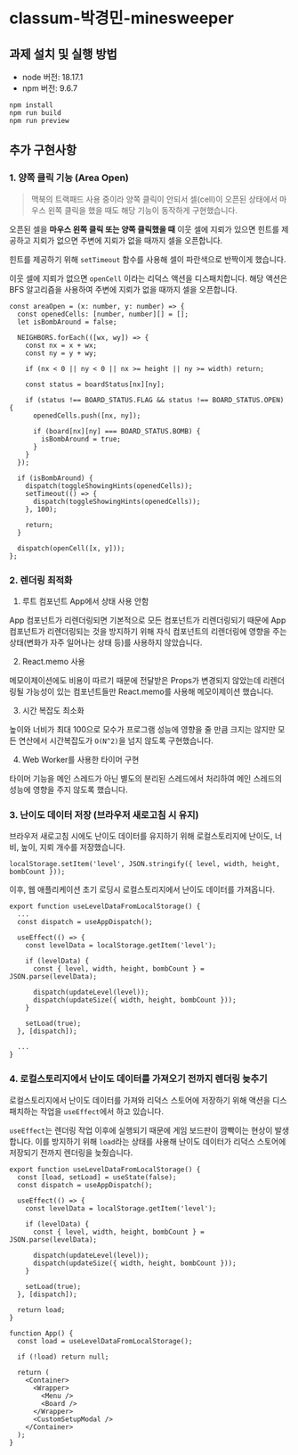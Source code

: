 # classum-박경민-minesweeper

## 과제 설치 및 실행 방법

- node 버전: 18.17.1
- npm 버전: 9.6.7

```
npm install
npm run build
npm run preview
```

## 추가 구현사항

### 1. 양쪽 클릭 기능 (Area Open)

> 맥북의 트랙패드 사용 중이라 양쪽 클릭이 안되서 셀(cell)이 오픈된 상태에서 마우스 왼쪽 클릭을 했을 때도 해당 기능이 동작하게 구현했습니다.

오픈된 셀을 **마우스 왼쪽 클릭 또는 양쪽 클릭했을 때** 이웃 셀에 지뢰가 있으면 힌트를 제공하고 지뢰가 없으면 주변에 지뢰가 없을 때까지 셀을 오픈합니다.

힌트를 제공하기 위해 `setTimeout` 함수를 사용해 셀이 파란색으로 반짝이게 했습니다.

이웃 셀에 지뢰가 없으면 `openCell` 이라는 리덕스 액션을 디스패치합니다. 해당 액션은 BFS 알고리즘을 사용하여 주변에 지뢰가 없을 때까지 셀을 오픈합니다.

```tsx
const areaOpen = (x: number, y: number) => {
  const openedCells: [number, number][] = [];
  let isBombAround = false;

  NEIGHBORS.forEach(([wx, wy]) => {
    const nx = x + wx;
    const ny = y + wy;

    if (nx < 0 || ny < 0 || nx >= height || ny >= width) return;

    const status = boardStatus[nx][ny];

    if (status !== BOARD_STATUS.FLAG && status !== BOARD_STATUS.OPEN) {
      openedCells.push([nx, ny]);

      if (board[nx][ny] === BOARD_STATUS.BOMB) {
        isBombAround = true;
      }
    }
  });

  if (isBombAround) {
    dispatch(toggleShowingHints(openedCells));
    setTimeout(() => {
      dispatch(toggleShowingHints(openedCells));
    }, 100);

    return;
  }

  dispatch(openCell([x, y]));
};
```

### 2. 렌더링 최적화

1. 루트 컴포넌트 App에서 상태 사용 안함

App 컴포넌트가 리렌더링되면 기본적으로 모든 컴포넌트가 리렌더링되기 때문에 App 컴포넌트가 리렌더링되는 것을 방지하기 위해 자식 컴포넌트의 리렌더링에 영향을 주는 상태(변화가 자주 일어나는 상태 등)를 사용하지 않았습니다.

2. React.memo 사용

메모이제이션에도 비용이 따르기 때문에 전달받은 Props가 변경되지 않았는데 리렌더링될 가능성이 있는 컴포넌트들만 React.memo를 사용해 메모이제이션 했습니다.

3. 시간 복잡도 최소화

높이와 너비가 최대 100으로 모수가 프로그램 성능에 영향을 줄 만큼 크지는 않지만 모든 연산에서 시간복잡도가 `O(N^2)`을 넘지 않도록 구현했습니다.

4. Web Worker를 사용한 타이머 구현

타이머 기능을 메인 스레드가 아닌 별도의 분리된 스레드에서 처리하여 메인 스레드의 성능에 영향을 주지 않도록 했습니다.

### 3. 난이도 데이터 저장 (브라우저 새로고침 시 유지)

브라우저 새로고침 시에도 난이도 데이터를 유지하기 위해 로컬스토리지에 난이도, 너비, 높이, 지뢰 개수를 저장했습니다.

```tsx
localStorage.setItem('level', JSON.stringify({ level, width, height, bombCount }));
```

이후, 웹 애플리케이션 초기 로딩시 로컬스토리지에서 난이도 데이터를 가져옵니다.

```tsx
export function useLevelDataFromLocalStorage() {
  ...
  const dispatch = useAppDispatch();

  useEffect(() => {
    const levelData = localStorage.getItem('level');

    if (levelData) {
      const { level, width, height, bombCount } = JSON.parse(levelData);

      dispatch(updateLevel(level));
      dispatch(updateSize({ width, height, bombCount }));
    }

    setLoad(true);
  }, [dispatch]);

  ...
}
```

### 4. 로컬스토리지에서 난이도 데이터를 가져오기 전까지 렌더링 늦추기

로컬스토리지에서 난이도 데이터를 가져와 리덕스 스토어에 저장하기 위해 액션을 디스패치하는 작업을 `useEffect`에서 하고 있습니다.

`useEffect`는 렌더링 작업 이후에 실행되기 때문에 게임 보드판이 깜빡이는 현상이 발생합니다.
이를 방지하기 위해 `load`라는 상태를 사용해 난이도 데이터가 리덕스 스토어에 저장되기 전까지 렌더링을 늦췄습니다.

```tsx
export function useLevelDataFromLocalStorage() {
  const [load, setLoad] = useState(false);
  const dispatch = useAppDispatch();

  useEffect(() => {
    const levelData = localStorage.getItem('level');

    if (levelData) {
      const { level, width, height, bombCount } = JSON.parse(levelData);

      dispatch(updateLevel(level));
      dispatch(updateSize({ width, height, bombCount }));
    }

    setLoad(true);
  }, [dispatch]);

  return load;
}

function App() {
  const load = useLevelDataFromLocalStorage();

  if (!load) return null;

  return (
    <Container>
      <Wrapper>
        <Menu />
        <Board />
      </Wrapper>
      <CustomSetupModal />
    </Container>
  );
}
```
